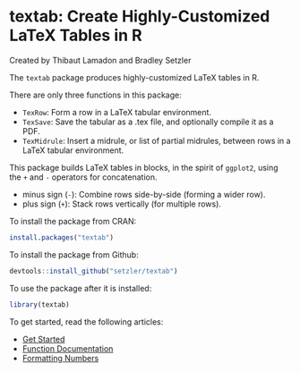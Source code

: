 textab: Create Highly-Customized LaTeX Tables in R
================

Created by Thibaut Lamadon and Bradley Setzler

The `textab` package produces highly-customized LaTeX tables in R.

There are only three functions in this package:

- `TexRow`: Form a row in a LaTeX tabular environment.
- `TexSave`: Save the tabular as a .tex file, and optionally compile it
  as a PDF.
- `TexMidrule`: Insert a midrule, or list of partial midrules, between
  rows in a LaTeX tabular environment.

This package builds LaTeX tables in blocks, in the spirit of `ggplot2`,
using the `+` and `-` operators for concatenation.

- minus sign (`-`): Combine rows side-by-side (forming a wider row).
- plus sign (`+`): Stack rows vertically (for multiple rows).

To install the package from CRAN:

``` r
install.packages("textab")
```

To install the package from Github:

``` r
devtools::install_github("setzler/textab")
```

To use the package after it is installed:

``` r
library(textab)
```

To get started, read the following articles:

- [Get Started](https://setzler.github.io/textab/articles/textab.html)
- [Function
  Documentation](https://setzler.github.io/textab/reference/index.html)
- [Formatting
  Numbers](https://setzler.github.io/textab/articles/Numerics.html)
